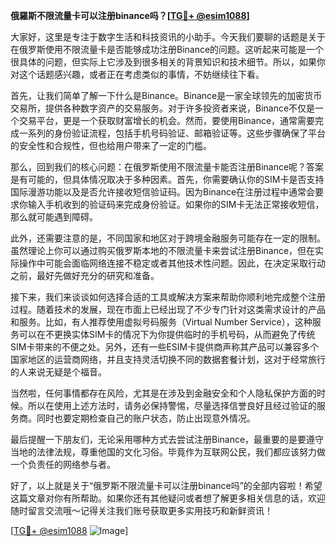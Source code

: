 **俄羅斯不限流量卡可以注册binance吗？[[TG💪+ @esim1088](https://t.me/s/esim1088)]**

大家好，这里是专注于数字生活和科技资讯的小助手。今天我们要聊的话题是关于在俄罗斯使用不限流量卡是否能够成功注册Binance的问题。这听起来可能是一个很具体的问题，但实际上它涉及到很多相关的背景知识和技术细节。所以，如果你对这个话题感兴趣，或者正在考虑类似的事情，不妨继续往下看。

首先，让我们简单了解一下什么是Binance。Binance是一家全球领先的加密货币交易所，提供各种数字资产的交易服务。对于许多投资者来说，Binance不仅是一个交易平台，更是一个获取财富增长的机会。然而，要使用Binance，通常需要完成一系列的身份验证流程，包括手机号码验证、邮箱验证等。这些步骤确保了平台的安全性和合规性，但也给用户带来了一定的门槛。

那么，回到我们的核心问题：在俄罗斯使用不限流量卡能否注册Binance呢？答案是有可能的，但具体情况取决于多种因素。首先，你需要确认你的SIM卡是否支持国际漫游功能以及是否允许接收短信验证码。因为Binance在注册过程中通常会要求你输入手机收到的验证码来完成身份验证。如果你的SIM卡无法正常接收短信，那么就可能遇到障碍。

此外，还需要注意的是，不同国家和地区对于跨境金融服务可能存在一定的限制。虽然理论上你可以通过购买俄罗斯本地的不限流量卡来尝试注册Binance，但在实际操作中可能会面临网络连接不稳定或者其他技术性问题。因此，在决定采取行动之前，最好先做好充分的研究和准备。

接下来，我们来谈谈如何选择合适的工具或解决方案来帮助你顺利地完成整个注册过程。随着技术的发展，现在市面上已经出现了不少专门针对这类需求设计的产品和服务。比如，有人推荐使用虚拟号码服务（Virtual Number Service），这种服务可以在不更换实体SIM卡的情况下为你提供临时的手机号码，从而避免了传统SIM卡带来的不便之处。另外，还有一些ESIM卡提供商声称其产品可以兼容多个国家地区的运营商网络，并且支持灵活切换不同的数据套餐计划，这对于经常旅行的人来说无疑是个福音。

当然啦，任何事情都存在风险，尤其是在涉及到金融安全和个人隐私保护方面的时候。所以在使用上述方法时，请务必保持警惕，尽量选择信誉良好且经过验证的服务商。同时也要定期检查自己的账户状态，防止出现意外情况。

最后提醒一下朋友们，无论采用哪种方式去尝试注册Binance，最重要的是要遵守当地的法律法规，尊重他国的文化习俗。毕竟作为互联网公民，我们都应该努力做一个负责任的网络参与者。

好了，以上就是关于“俄罗斯不限流量卡可以注册binance吗”的全部内容啦！希望这篇文章对你有所帮助。如果你还有其他疑问或者想了解更多相关信息的话，欢迎随时留言交流哦～记得关注我们账号获取更多实用技巧和新鲜资讯！

[[TG💪+ @esim1088](https://t.me/s/esim1088) ![Image](https://i.postimg.cc/4NQfJmqS/Snipaste-2025-05-13-00-14-12.png)]